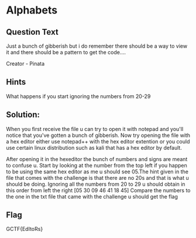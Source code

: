# Alphabets

## Question Text
Just a bunch of gibberish but i do remember there should be a way to view it and there should be
a pattern to get the code....

Creator - Pinata

## Hints
What happens if you start ignoring the numbers from 20-29

## Solution:
When you first receive the file u can try to open it with notepad and you'll notice that you've gotten a bunch of gibberish.
Now try opening the file with a hex editor either use notepad++ with the hex editor extention or you could use certain linux distribution such as kali that has a hex editor by default.

After opening it in the hexeditor the bunch of numbers and signs are meant to confuse u. Start by looking at the number from the top left if you happen to be using the same hex editor as me u should see 05.The hint given in the file that comes with the challenge is that there are no 20s and that is what u should be doing. Ignoring all the numbers from 20 to 29 u should obtain in this order from left the right
[05 30 09 46 41 18 45] Compare the numbers to the one in the txt file that came with the challenge u should get the flag

## Flag
GCTF{EdItoRs}
